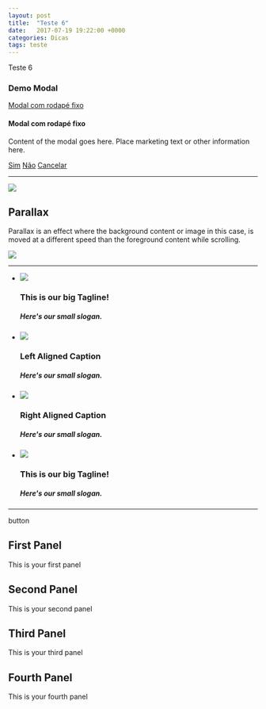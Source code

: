 ```yaml
---
layout: post
title:  "Teste 6"
date:   2017-07-19 19:22:00 +0000
categories: Dicas
tags: teste
---
```


Teste 6


<div class="container">
    <h3>Demo Modal</h3>
    <!-- Modal Trigger -->
    <a class="waves-effect waves-light btn pink darken-1 modal-trigger" href="#demo-modal-fixed-footer">Modal com rodapé fixo</a>
    <!-- Modal Structure -->
    <div id="demo-modal-fixed-footer" class="modal modal-fixed-footer">
        <div class="modal-content">
            <h4>Modal com rodapé fixo</h4>
            <p>Content of the modal goes here. Place marketing text or other information here.</p>
        </div>
        <div class="modal-footer">
            <a href="#!" class="modal-action modal-close btn teal lighten-1">Sim</a>
            <a href="#!" class="modal-action modal-close btn orange darken-1">Não</a>
            <a href="#!" class="modal-action modal-close btn deep-orange darken-2">Cancelar</a>
        </div>
    </div>
</div>



------


<div class="parallax-container">
  <div class="parallax"><img src="https://source.unsplash.com/1600x900/?beach"></div>
</div>
<div class="section white">
  <div class="row container">
    <h2 class="header">Parallax</h2>
    <p class="grey-text text-darken-3 lighten-3">Parallax is an effect where the background content or image in this case, is moved at a different speed than the foreground content while scrolling.</p>
  </div>
</div>
<div class="parallax-container">
  <div class="parallax"><img src="https://source.unsplash.com/1600x900/?beach"></div>
</div>



-----


<div class="slider">
  <ul class="slides">
    <li>
      <img src="https://lorempixel.com/580/250/nature/1"> <!-- random image -->
      <div class="caption center-align">
        <h3>This is our big Tagline!</h3>
        <h5 class="light grey-text text-lighten-3">Here's our small slogan.</h5>
      </div>
    </li>
    <li>
      <img src="https://lorempixel.com/580/250/nature/2"> <!-- random image -->
      <div class="caption left-align">
        <h3>Left Aligned Caption</h3>
        <h5 class="light grey-text text-lighten-3">Here's our small slogan.</h5>
      </div>
    </li>
    <li>
      <img src="https://lorempixel.com/580/250/nature/3"> <!-- random image -->
      <div class="caption right-align">
        <h3>Right Aligned Caption</h3>
        <h5 class="light grey-text text-lighten-3">Here's our small slogan.</h5>
      </div>
    </li>
    <li>
      <img src="https://lorempixel.com/580/250/nature/4"> <!-- random image -->
      <div class="caption center-align">
        <h3>This is our big Tagline!</h3>
        <h5 class="light grey-text text-lighten-3">Here's our small slogan.</h5>
      </div>
    </li>
  </ul>
</div>
  
  
------


<div class="carousel carousel-slider center">
  <div class="carousel-fixed-item center">
    <a class="btn waves-effect white grey-text darken-text-2">button</a>
  </div>
  <div class="carousel-item red white-text" href="#one!">
    <h2>First Panel</h2>
    <p class="white-text">This is your first panel</p>
  </div>
  <div class="carousel-item amber white-text" href="#two!">
    <h2>Second Panel</h2>
    <p class="white-text">This is your second panel</p>
  </div>
  <div class="carousel-item green white-text" href="#three!">
    <h2>Third Panel</h2>
    <p class="white-text">This is your third panel</p>
  </div>
  <div class="carousel-item blue white-text" href="#four!">
    <h2>Fourth Panel</h2>
    <p class="white-text">This is your fourth panel</p>
  </div>
</div>



<script>
    $(document).ready(function() {
        $('.modal').modal();
        $('.parallax').parallax();
        $('.slider').slider();
        $('.carousel.carousel-slider').carousel({
            fullWidth: true,
            indicators: true
        });
    })
</script>
